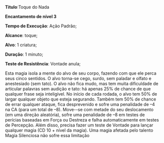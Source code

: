 **Titulo**:Toque do Nada

**Encantamento de nível 3**

**Tempo de Execução**: Ação Padrão;

**Alcance**: toque;

**Alvo**: 1 criatura;

**Duração**: 1 minuto;

**Teste de Resistência**: Vontade anula;

Esta magia isola a mente do alvo de 
seu corpo, fazendo com que ele perca 
seus cinco sentidos. O alvo torna-se cego, 
surdo, sem paladar e olfato e anestesiado 
(sem tato). O alvo não fica mudo, mas 
tem muita dificuldade de articular palavras sem audição e tato: há apenas 25% 
de chance de que qualquer frase seja 
inteligível. No início de cada rodada, o 
alvo tem 50% de largar qualquer objeto 
que esteja segurando. Também tem 50% 
de chance de errar qualquer ataque, fica 
desprevenido e sofre uma penalidade de 
–4 na CA (para um total de –8). Move--se com metade do seu deslocamento (em 
uma direção aleatória), sofre uma penalidade de –8 em testes de perícias baseadas 
em Força ou Destreza e falha automaticamente em testes de Percepção. Além disso, precisa fazer um teste de Vontade para 
lançar qualquer magia (CD 10 + nível da 
magia). Uma magia afetada pelo talento 
Magia Silenciosa não sofre essa limitação